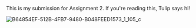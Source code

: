 This is my submission for Assignment 2. If you're reading this, Tulip says hi!

![B64854EF-512B-4FB7-9480-B048FEED1573_1_105_c](https://github.com/user-attachments/assets/9d0572d2-dc36-4bb1-8359-0204a06b9162)
